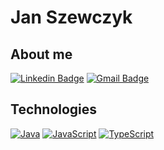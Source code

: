 # Jan Szewczyk

## About me 


[![Linkedin Badge](https://img.shields.io/badge/-LinkedIn-blue?style=flat-square&logo=Linkedin&logoColor=white&link=https://www.linkedin.com/in/janszewczyk/)](https://www.linkedin.com/in/janszewczyk/)
[![Gmail Badge](https://img.shields.io/badge/-Gmail-c14438?style=flat-square&logo=Gmail&logoColor=white&link=mailto:jan.szewczyk1997@gmail.com)](mailto:jan.szewczyk1997@gmail.com)


## Technologies 

[![Java](https://img.shields.io/badge/-Java-0063b7?style=flat-square&logo=java&link=https://github.com/JanSzewczyk/)](https://github.com/JanSzewczyk/)
[![JavaScript](https://img.shields.io/badge/-JavaScript-black?style=flat-square&logo=javascript&link=https://github.com/JanSzewczyk/)](https://github.com/JanSzewczyk/)
[![TypeScript](https://img.shields.io/badge/-TypeScript-007ACC?style=flat-square&logo=typescript&link=https://github.com/JanSzewczyk/)](https://github.com/JanSzewczyk/)
